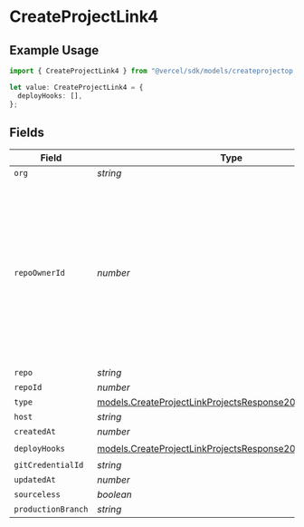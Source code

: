 # CreateProjectLink4

## Example Usage

```typescript
import { CreateProjectLink4 } from "@vercel/sdk/models/createprojectop.js";

let value: CreateProjectLink4 = {
  deployHooks: [],
};
```

## Fields

| Field                                                                                                                                                        | Type                                                                                                                                                         | Required                                                                                                                                                     | Description                                                                                                                                                  |
| ------------------------------------------------------------------------------------------------------------------------------------------------------------ | ------------------------------------------------------------------------------------------------------------------------------------------------------------ | ------------------------------------------------------------------------------------------------------------------------------------------------------------ | ------------------------------------------------------------------------------------------------------------------------------------------------------------ |
| `org`                                                                                                                                                        | *string*                                                                                                                                                     | :heavy_minus_sign:                                                                                                                                           | N/A                                                                                                                                                          |
| `repoOwnerId`                                                                                                                                                | *number*                                                                                                                                                     | :heavy_minus_sign:                                                                                                                                           | A new field, should be included in all new project links, is being added just in time when a deployment is created. This is needed for Protected Git scopes. |
| `repo`                                                                                                                                                       | *string*                                                                                                                                                     | :heavy_minus_sign:                                                                                                                                           | N/A                                                                                                                                                          |
| `repoId`                                                                                                                                                     | *number*                                                                                                                                                     | :heavy_minus_sign:                                                                                                                                           | N/A                                                                                                                                                          |
| `type`                                                                                                                                                       | [models.CreateProjectLinkProjectsResponse200Type](../models/createprojectlinkprojectsresponse200type.md)                                                     | :heavy_minus_sign:                                                                                                                                           | N/A                                                                                                                                                          |
| `host`                                                                                                                                                       | *string*                                                                                                                                                     | :heavy_minus_sign:                                                                                                                                           | N/A                                                                                                                                                          |
| `createdAt`                                                                                                                                                  | *number*                                                                                                                                                     | :heavy_minus_sign:                                                                                                                                           | N/A                                                                                                                                                          |
| `deployHooks`                                                                                                                                                | [models.CreateProjectLinkProjectsResponse200DeployHooks](../models/createprojectlinkprojectsresponse200deployhooks.md)[]                                     | :heavy_check_mark:                                                                                                                                           | N/A                                                                                                                                                          |
| `gitCredentialId`                                                                                                                                            | *string*                                                                                                                                                     | :heavy_minus_sign:                                                                                                                                           | N/A                                                                                                                                                          |
| `updatedAt`                                                                                                                                                  | *number*                                                                                                                                                     | :heavy_minus_sign:                                                                                                                                           | N/A                                                                                                                                                          |
| `sourceless`                                                                                                                                                 | *boolean*                                                                                                                                                    | :heavy_minus_sign:                                                                                                                                           | N/A                                                                                                                                                          |
| `productionBranch`                                                                                                                                           | *string*                                                                                                                                                     | :heavy_minus_sign:                                                                                                                                           | N/A                                                                                                                                                          |